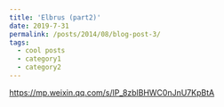 ```yaml
---
title: 'Elbrus (part2)'
date: 2019-7-31
permalink: /posts/2014/08/blog-post-3/
tags:
  - cool posts
  - category1
  - category2
---
```


https://mp.weixin.qq.com/s/lP_8zblBHWC0nJnU7KpBtA
